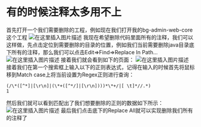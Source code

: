 # 有的时候注释太多用不上

首先打开一个我们需要删除的工程，例如现在我们打开我的bg-admin-web-core这个工程
 ![在这里插入图片描述](E:%5Cmd%5C%E5%9B%BE%E7%89%87%5Cwatermark,type_ZmFuZ3poZW5naGVpdGk,shadow_10,text_aHR0cHM6Ly9ibG9nLmNzZG4ubmV0L2xpbnpoZWZlbmc4OQ==,size_16,color_FFFFFF,t_70)
 我现在希望删除代码里面所有的注释，我们可以这样做，先点击定位到需要删除的目录的位置，例如我们当前需要删除java目录底下所有的注释，那么我们可以点击Edit=>Find=>Replace In Path…
 ![在这里插入图片描述](https://img-blog.csdnimg.cn/20190724134647537.png?x-oss-process=image/watermark,type_ZmFuZ3poZW5naGVpdGk,shadow_10,text_aHR0cHM6Ly9ibG9nLmNzZG4ubmV0L2xpbnpoZWZlbmc4OQ==,size_16,color_FFFFFF,t_70)
 接着我们就会看到如下的页面：
 ![在这里插入图片描述](https://img-blog.csdnimg.cn/20190724134821663.png?x-oss-process=image/watermark,type_ZmFuZ3poZW5naGVpdGk,shadow_10,text_aHR0cHM6Ly9ibG9nLmNzZG4ubmV0L2xpbnpoZWZlbmc4OQ==,size_16,color_FFFFFF,t_70)
 接着我们在第一个搜索框上输入以下的正则表达式，记得在输入的时候首先将鼠标移到Match case上将当前设置为Regex正则进行查询：

```
(/\*([^*]|[\r\n]|(\*+([^*/]|[\r\n])))*\*+/|[ \t]*//.*)
1
```

然后我们就可以看到匹配出了我们想要删除的正则的数据如下所示：
 ![在这里插入图片描述](https://img-blog.csdnimg.cn/20190724135024196.png?x-oss-process=image/watermark,type_ZmFuZ3poZW5naGVpdGk,shadow_10,text_aHR0cHM6Ly9ibG9nLmNzZG4ubmV0L2xpbnpoZWZlbmc4OQ==,size_16,color_FFFFFF,t_70)
 最后我们点击底下的Replace All就可以实现删除我们所有的注释了